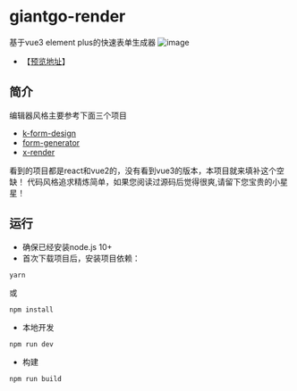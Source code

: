 # giantgo-render
基于vue3 element plus的快速表单生成器
![image](https://raw.githubusercontent.com/GiantGo/giantgo-render/master/public/preview.jpg)

- 【[预览地址](https://giantgo.github.com/giantgo-render)】
## 简介
编辑器风格主要参考下面三个项目
- [k-form-design](https://github.com/Kchengz/k-form-design)
- [form-generator](https://github.com/JakHuang/form-generator)
- [x-render](https://github.com/alibaba/x-render)

看到的项目都是react和vue2的，没有看到vue3的版本，本项目就来填补这个空缺！
代码风格追求精炼简单，如果您阅读过源码后觉得很爽,请留下您宝贵的小星星！

## 运行
- 确保已经安装node.js 10+
- 首次下载项目后，安装项目依赖：
```
yarn
```
或
```
npm install
```
- 本地开发
```
npm run dev
```
- 构建
```
npm run build
```
